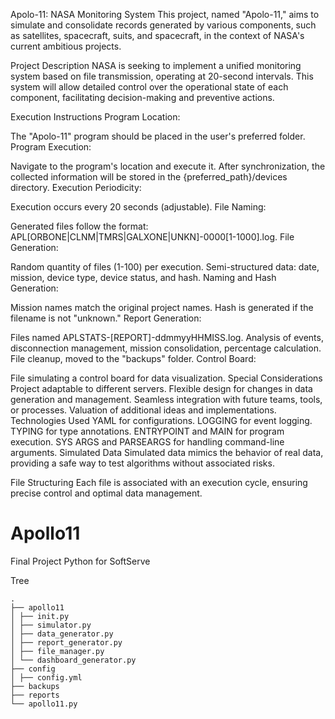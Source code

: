 Apolo-11: NASA Monitoring System
This project, named "Apolo-11," aims to simulate and consolidate records generated by various components, such as satellites, spacecraft, suits, and spacecraft, in the context of NASA's current ambitious projects.

Project Description
NASA is seeking to implement a unified monitoring system based on file transmission, operating at 20-second intervals. This system will allow detailed control over the operational state of each component, facilitating decision-making and preventive actions.

Execution Instructions
Program Location:

The "Apolo-11" program should be placed in the user's preferred folder.
Program Execution:

Navigate to the program's location and execute it.
After synchronization, the collected information will be stored in the {preferred_path}/devices directory.
Execution Periodicity:

Execution occurs every 20 seconds (adjustable).
File Naming:

Generated files follow the format: APL[ORBONE|CLNM|TMRS|GALXONE|UNKN]-0000[1-1000].log.
File Generation:

Random quantity of files (1-100) per execution.
Semi-structured data: date, mission, device type, device status, and hash.
Naming and Hash Generation:

Mission names match the original project names.
Hash is generated if the filename is not "unknown."
Report Generation:

Files named APLSTATS-[REPORT]-ddmmyyHHMISS.log.
Analysis of events, disconnection management, mission consolidation, percentage calculation.
File cleanup, moved to the "backups" folder.
Control Board:

File simulating a control board for data visualization.
Special Considerations
Project adaptable to different servers.
Flexible design for changes in data generation and management.
Seamless integration with future teams, tools, or processes.
Valuation of additional ideas and implementations.
Technologies Used
YAML for configurations.
LOGGING for event logging.
TYPING for type annotations.
ENTRYPOINT and MAIN for program execution.
SYS ARGS and PARSEARGS for handling command-line arguments.
Simulated Data
Simulated data mimics the behavior of real data, providing a safe way to test algorithms without associated risks.

File Structuring
Each file is associated with an execution cycle, ensuring precise control and optimal data management.


# Apollo11
Final Project Python for SoftServe

Tree
```
.
├── apollo11
│ ├── init.py
│ ├── simulator.py
│ ├── data_generator.py
│ ├── report_generator.py
│ ├── file_manager.py
│ └── dashboard_generator.py
├── config
│ ├── config.yml
├── backups
├── reports
└── apollo11.py
```
